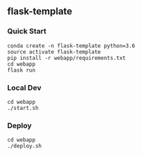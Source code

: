 ## flask-template

### Quick Start

```
conda create -n flask-template python=3.6
source activate flask-template
pip install -r webapp/requirements.txt
cd webapp
flask run
```

### Local Dev
```
cd webapp
./start.sh
```

### Deploy
```
cd webapp
./deploy.sh
```
